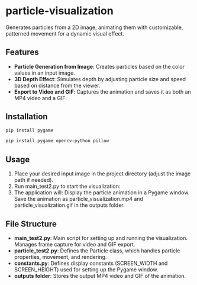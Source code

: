 # particle-visualization
Generates particles from a 2D image, animating them with customizable, patterned movement for a dynamic visual effect.

## Features
- **Particle Generation from Image**: Creates particles based on the color values in an input image.
- **3D Depth Effect**: Simulates depth by adjusting particle size and speed based on distance from the viewer.
- **Export to Video and GIF**: Captures the animation and saves it as both an MP4 video and a GIF.

## Installation
```bash
pip install pygame
```
```bash
pip install pygame opencv-python pillow
```
## Usage
1. Place your desired input image in the project directory (adjust the image path if needed).
2. Run main_test2.py to start the visualization:
3. The application will:
   Display the particle animation in a Pygame window.
   Save the animation as particle_visualization.mp4 and particle_visualization.gif in the outputs
folder.

## File Structure
- **main_test2.py**: Main script for setting up and running the visualization. Manages frame capture for video and GIF export.
- **particle_test2.py**: Defines the Particle class, which handles particle properties, movement, and rendering.
- **constants.py**: Defines display constants (SCREEN_WIDTH and SCREEN_HEIGHT) used for setting up
the Pygame window.
- **outputs folder**: Stores the output MP4 video and GIF of the animation.
